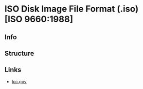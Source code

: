 # ISO Disk Image File Format (.iso)<br>[ISO 9660:1988]

## Info

## Structure

## Links
- [loc.gov](https://www.loc.gov/preservation/digital/formats/fdd/fdd000348.shtml)
